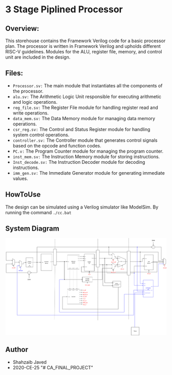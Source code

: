 # 3 Stage Piplined Processor #

## Overview: ##
This storehouse contains the Framework Verilog code for a basic processor plan. The processor is written in Framework Verilog and upholds different RISC-V guidelines. Modules for the ALU, register file, memory, and control unit are included in the design.

## Files: ##
- `Processor.sv:` The main module that instantiates all the components of the processor.
- `alu.sv:` The Arithmetic Logic Unit responsible for executing arithmetic and logic operations.
- `reg_file.sv:` The Register File module for handling register read and write operations.
- `data_mem.sv:` The Data Memory module for managing data memory operations.
- `csr_reg.sv:` The Control and Status Register module for handling system control operations.
- `controller.sv:` The Controller module that generates control signals based on the opcode and function codes.
- `PC.v:` The Program Counter module for managing the program counter.
- `inst_mem.sv:` The Instruction Memory module for storing instructions.
- `Inst_decode.sv:` The Instruction Decoder module for decoding instructions.
- `imm_gen.sv:` The Immediate Generator module for generating immediate values.

## HowToUse ##
The design can be simulated using a Verilog simulator like ModelSim. By running the command `./cc.bat`

## System Diagram ##
![System Diagram](/system%20diagram/1.png)

## Author ##
- Shahzaib Javed 
- 2020-CE-25
"# CA_FINAL_PROJECT" 
